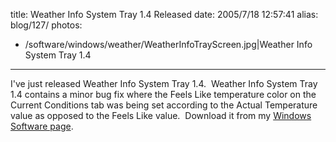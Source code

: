 title: Weather Info System Tray 1.4 Released
date: 2005/7/18 12:57:41
alias: blog/127/
photos:
- /software/windows/weather/WeatherInfoTrayScreen.jpg|Weather Info System Tray 1.4
---
I've just released Weather Info System Tray 1.4.  Weather Info System Tray 1.4 contains a minor bug fix where the Feels Like temperature color on the Current Conditions tab was being set according to the Actual Temperature value as opposed to the Feels Like value.  Download it from my [Windows Software page](WindowsSoftware.aspx).